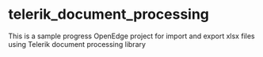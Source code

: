 # telerik_document_processing
This is a sample progress OpenEdge project for import and export xlsx files using Telerik document processing library
